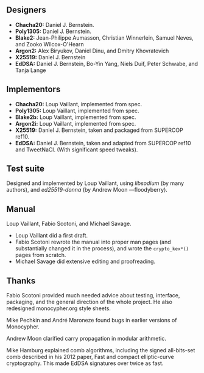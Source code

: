 Designers
---------

- **Chacha20:** Daniel J. Bernstein.
- **Poly1305:** Daniel J. Bernstein.
- **Blake2:**   Jean-Philippe Aumasson, Christian Winnerlein, Samuel Neves,
                and Zooko Wilcox-O'Hearn
- **Argon2:**   Alex Biryukov, Daniel Dinu, and Dmitry Khovratovich
- **X25519:**   Daniel J. Bernstein
- **EdDSA:**    Daniel J. Bernstein, Bo-Yin Yang, Niels Duif, Peter
                Schwabe, and Tanja Lange

Implementors
------------

- **Chacha20:** Loup Vaillant, implemented from spec.
- **Poly1305:** Loup Vaillant, implemented from spec.
- **Blake2b:**  Loup Vaillant, implemented from spec.
- **Argon2i:**  Loup Vaillant, implemented from spec.
- **X25519:**   Daniel J. Bernstein, taken and packaged from SUPERCOP
                ref10.
- **EdDSA:**    Daniel J. Bernstein, taken and adapted from SUPERCOP
                ref10 and TweetNaCl.  (With significant speed tweaks).

Test suite
----------

Designed and implemented by Loup Vaillant, using _libsodium_ (by many
authors), and _ed25519-donna_ (by Andrew Moon —floodyberry).

Manual
------

Loup Vaillant, Fabio Scotoni, and Michael Savage.

- Loup Vaillant did a first draft.
- Fabio Scotoni rewrote the manual into proper man pages (and
  substantially changed it in the process), and wrote the
  `crypto_kex*()` pages from scratch.
- Michael Savage did extensive editing and proofreading.

Thanks
------

Fabio Scotoni provided much needed advice about testing, interface,
packaging, and the general direction of the whole project.  He also
redesigned monocypher.org style sheets.

Mike Pechkin and André Maroneze found bugs in earlier versions of
Monocypher.

Andrew Moon clarified carry propagation in modular arithmetic.

Mike Hamburg explained comb algorithms, including the signed
all-bits-set comb described in his 2012 paper, Fast and compact
elliptic-curve cryptography.  This made EdDSA signatures over twice as
fast.
